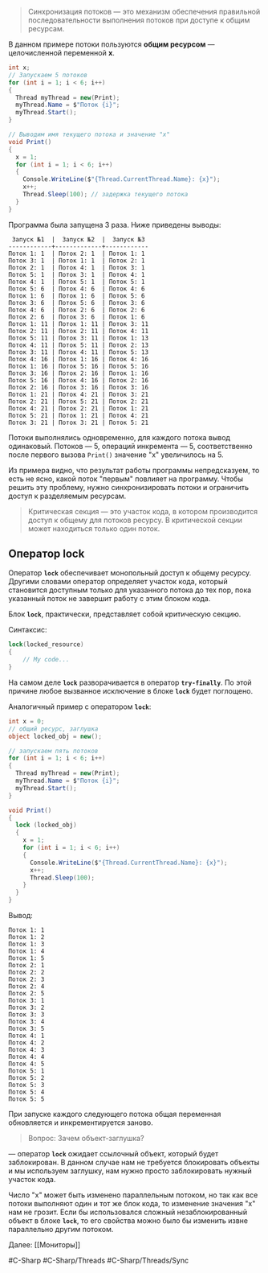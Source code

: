 >Синхронизация потоков — это механизм обеспечения правильной последовательности выполнения потоков при доступе к общим ресурсам.

В данном примере потоки пользуются **общим ресурсом** — целочисленной переменной **x**.
```cs
int x;
// Запускаем 5 потоков
for (int i = 1; i < 6; i++)
{
  Thread myThread = new(Print);
  myThread.Name = $"Поток {i}";
  myThread.Start();
}

// Выводим имя текущего потока и значение "x"
void Print()
{
  x = 1;
  for (int i = 1; i < 6; i++)
  {
    Console.WriteLine($"{Thread.CurrentThread.Name}: {x}");
    x++;
    Thread.Sleep(100); // задержка текущего потока
  }
}
```

Программа была запущена 3 раза. Ниже приведены выводы:

```
 Запуск №1  |  Запуск №2  |  Запуск №3
------------+-------------+------------
Поток 1: 1  | Поток 2: 1  | Поток 1: 1 
Поток 3: 1  | Поток 1: 1  | Поток 2: 1 
Поток 2: 1  | Поток 4: 1  | Поток 3: 1 
Поток 5: 1  | Поток 3: 1  | Поток 4: 1 
Поток 4: 1  | Поток 5: 1  | Поток 5: 1 
Поток 5: 6  | Поток 4: 6  | Поток 4: 6 
Поток 1: 6  | Поток 1: 6  | Поток 5: 6 
Поток 3: 6  | Поток 5: 6  | Поток 3: 6 
Поток 4: 6  | Поток 2: 6  | Поток 2: 6 
Поток 2: 6  | Поток 3: 6  | Поток 1: 6 
Поток 1: 11 | Поток 1: 11 | Поток 3: 11
Поток 2: 11 | Поток 2: 11 | Поток 4: 11
Поток 5: 11 | Поток 3: 11 | Поток 1: 13
Поток 4: 11 | Поток 5: 11 | Поток 2: 13
Поток 3: 11 | Поток 4: 11 | Поток 5: 13
Поток 4: 16 | Поток 1: 16 | Поток 4: 16
Поток 1: 16 | Поток 5: 16 | Поток 5: 16
Поток 3: 16 | Поток 2: 16 | Поток 1: 16
Поток 5: 16 | Поток 4: 16 | Поток 2: 16
Поток 2: 16 | Поток 3: 16 | Поток 3: 16
Поток 1: 21 | Поток 4: 21 | Поток 3: 21
Поток 2: 21 | Поток 5: 21 | Поток 2: 21
Поток 4: 21 | Поток 2: 21 | Поток 1: 21
Поток 5: 21 | Поток 1: 21 | Поток 4: 21
Поток 3: 21 | Поток 3: 21 | Поток 5: 21
```

Потоки выполнялись одновременно, для каждого потока вывод одинаковый. Потоков — 5, операций инкремента — 5, соответственно после первого вызова `Print()` значение "x" увеличилось на 5.

Из примера видно, что результат работы программы непредсказуем, то есть не ясно, какой поток "первым" повлияет на программу. Чтобы решить эту проблему, нужно синхронизировать потоки и ограничить доступ к разделяемым ресурсам.

>Критическая секция — это участок кода, в котором производится доступ к общему для потоков ресурсу. В критической секции может находиться только один поток.

## Оператор lock

Оператор **`lock`** обеспечивает монопольный доступ к общему ресурсу. Другими словами оператор определяет участок кода, который становится доступным только для указанного потока до тех пор, пока указанный поток не завершит работу с этим блоком кода.

Блок **`lock`**, практически, представляет собой критическую секцию.

Синтаксис:

```cs
lock(locked_resource)
{
	// My code...
}
```

На самом деле **`lock`** разворачивается в оператор **`try-finally`**. По этой причине любое вызванное исключение в блоке **`lock`** будет поглощено.

Аналогичный пример с оператором **`lock`**:

```cs
int x = 0;
// общий ресурс, заглушка
object locked_obj = new();

// запускаем пять потоков
for (int i = 1; i < 6; i++)
{
  Thread myThread = new(Print);
  myThread.Name = $"Поток {i}";
  myThread.Start();
}

void Print()
{
  lock (locked_obj)
  {
    x = 1;
    for (int i = 1; i < 6; i++)
    {
      Console.WriteLine($"{Thread.CurrentThread.Name}: {x}");
      x++;
      Thread.Sleep(100);
    }
  }
}
```

Вывод:

```
Поток 1: 1
Поток 1: 2
Поток 1: 3
Поток 1: 4
Поток 1: 5
Поток 2: 1
Поток 2: 2
Поток 2: 3
Поток 2: 4
Поток 2: 5
Поток 3: 1
Поток 3: 2
Поток 3: 3
Поток 3: 4
Поток 3: 5
Поток 4: 1
Поток 4: 2
Поток 4: 3
Поток 4: 4
Поток 4: 5
Поток 5: 1
Поток 5: 2
Поток 5: 3
Поток 5: 4
Поток 5: 5
```

При запуске каждого следующего потока общая переменная обновляется и инкрементируется заново.

>Вопрос: Зачем объект-заглушка?

— оператор **`lock`** ожидает ссылочный объект, который будет заблокирован. В данном случае нам не требуется блокировать объекты и мы используем заглушку, нам нужно просто заблокировать нужный участок кода.

Число "x" может быть изменено параллельным потоком, но так как все потоки выполняют один и тот же блок кода, то изменение значения "x" нам не грозит. Если бы использовался сложный незаблокированный объект в блоке **`lock`**, то его свойства можно было бы изменить извне параллельно другим потоком.

Далее: [[Мониторы]]

#C-Sharp #C-Sharp/Threads #C-Sharp/Threads/Sync